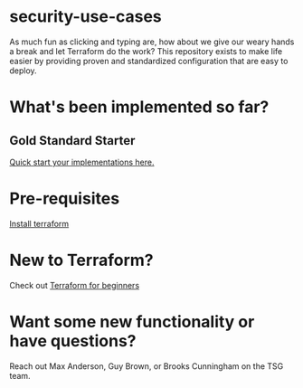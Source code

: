 # security-use-cases
As much fun as clicking and typing are, how about we give our weary hands a break and let Terraform do the work? This repository exists to make life easier by providing proven and standardized configuration that are easy to deploy.

<!-- Much inspiration from [10 Pro Tips for Getting the Most out of your Next-Gen WAF](https://www.fastly.com/blog/10-pro-tips-for-getting-the-most-out-of-your-next-gen-waf) -->

# What's been implemented so far?
## Gold Standard Starter
[Quick start your implementations here.](https://github.com/fastly/security-use-cases/tree/main/gold-standard-starter)


# Pre-requisites
[Install terraform](https://developer.hashicorp.com/terraform/downloads)

# New to Terraform?
Check out [Terraform for beginners](https://geekflare.com/terraform-for-beginners/)

# Want some new functionality or have questions?
Reach out Max Anderson, Guy Brown, or Brooks Cunningham on the TSG team.

